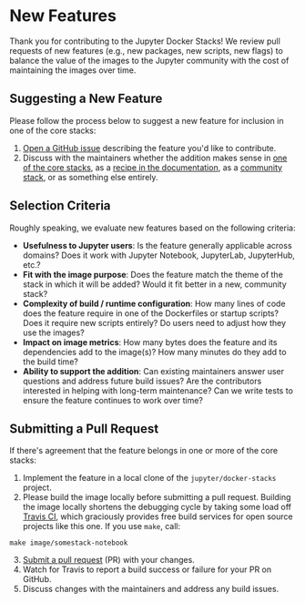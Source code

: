 # New Features

Thank you for contributing to the Jupyter Docker Stacks! We review pull requests of new features (e.g., new packages, new scripts, new flags) to balance the value of the images to the Jupyter community with the cost of maintaining the images over time.

## Suggesting a New Feature

Please follow the process below to suggest a new feature for inclusion in one of the core stacks:

1. [Open a GitHub issue](https://github.com/jupyter/docker-stacks/issues) describing the feature you'd like to contribute.
2. Discuss with the maintainers whether the addition makes sense in [one of the core stacks](../using/selecting.html#Core-Stacks), as a [recipe in the documentation](recipes.html), as a [community stack](stacks.html), or as something else entirely.

## Selection Criteria

Roughly speaking, we evaluate new features based on the following criteria:

* **Usefulness to Jupyter users**: Is the feature generally applicable across domains? Does it work with Jupyter Notebook, JupyterLab, JupyterHub, etc.?
* **Fit with the image purpose**: Does the feature match the theme of the stack in which it will be added? Would it fit better in a new, community stack?
* **Complexity of build / runtime configuration**: How many lines of code does the feature require in one of the Dockerfiles or startup scripts? Does it require new scripts entirely? Do users need to adjust how they use the images?
* **Impact on image metrics**: How many bytes does the feature and its dependencies add to the image(s)? How many minutes do they add to the build time?
* **Ability to support the addition**: Can existing maintainers answer user questions and address future build issues? Are the contributors interested in helping with long-term maintenance? Can we write tests to ensure the feature continues to work over time?

## Submitting a Pull Request

If there's agreement that the feature belongs in one or more of the core stacks:

1. Implement the feature in a local clone of the `jupyter/docker-stacks` project.
2. Please build the image locally before submitting a pull request. Building the image locally shortens the debugging cycle by taking some load off [Travis CI](http://travis-ci.org/), which graciously provides free build services for open source projects like this one.  If you use `make`, call:
```
make image/somestack-notebook
```
3. [Submit a pull request](https://github.com/PointCloudLibrary/pcl/wiki/A-step-by-step-guide-on-preparing-and-submitting-a-pull-request) (PR) with your changes.
4. Watch for Travis to report a build success or failure for your PR on GitHub.
5. Discuss changes with the maintainers and address any build issues.
